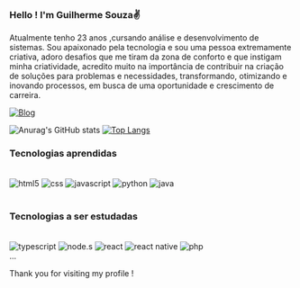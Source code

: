  ### Hello ! I'm Guilherme Souza✌️
 
 Atualmente tenho 23 anos ,cursando análise e desenvolvimento de sistemas. Sou apaixonado pela tecnologia e sou uma pessoa extremamente criativa, adoro desafios que me tiram da zona de conforto e que instigam minha criatividade, acredito muito na importância de contribuir na criação de soluções para problemas e necessidades, transformando, otimizando e inovando processos, em busca de uma oportunidade e crescimento de carreira. 
 
 [![Blog](	https://img.shields.io/badge/LinkedIn-0077B5?style=for-the-badge&logo=linkedin&logoColor=white)](https://www.linkedin.com/in/gui-souza-viana-ti/)
 
 
 ![Anurag's GitHub stats](https://github-readme-stats.vercel.app/api?username=GuiLhermeSouzaViana&show_icons=true&theme=highcontrast)
 [![Top Langs](https://github-readme-stats.vercel.app/api/top-langs/?username=GuiLhermeSouzaViana&layout=compact)](https://github.com/anuraghazra/github-readme-stats)
 
 ### Tecnologias aprendidas 
 
 <div style="display: inline_block"><br/>
  
  <img align="center" alt="html5" src="https://img.shields.io/badge/HTML-239120?style=for-the-badge&logo=html5&logoColor=white" />
    <img align="center" alt="css" src=https://img.shields.io/badge/CSS-239120?&style=for-the-badge&logo=css3&logoColor=white/>
      <img align="center" alt="javascript" src="https://img.shields.io/badge/JavaScript-F7DF1E?style=for-the-badge&logo=javascript&logoColor=black" />  
  <img align="center" alt="python" src="https://img.shields.io/badge/Python-14354C?style=for-the-badge&logo=python&logoColor=white" />
  <img align="center" alt="java" src="https://img.shields.io/badge/Java-ED8B00?style=for-the-badge&logo=java&logoColor=white"/>
  
  <div/> <br/>
  
  ### Tecnologias a ser estudadas
  
   <div style="display: inline_block"><br/>
  
   <img align="center" alt="typescript" src="https://img.shields.io/badge/TypeScript-007ACC?style=for-the-badge&logo=typescript&logoColor=white"/>
   <img align="center" alt="node.s" src="https://img.shields.io/badge/Node.js-43853D?style=for-the-badge&logo=node.js&logoColor=white"/>
   <img align="center" alt="react " src="https://img.shields.io/badge/React-20232A?style=for-the-badge&logo=react&logoColor=61DAFB" /> 
   <img align="center" alt="react native" src="https://img.shields.io/badge/React_Native-20232A?style=for-the-badge&logo=react&logoColor=61DAFB"/> 
   <img align="center" alt="php" src="https://img.shields.io/badge/PHP-777BB4?style=for-the-badge&logo=php&logoColor=white" />  
     <div/>... <br/>
     
  Thank you for visiting my profile !
  
  
  
  
 
  
 
 
 
 
 
 
 
 
 
 
 
